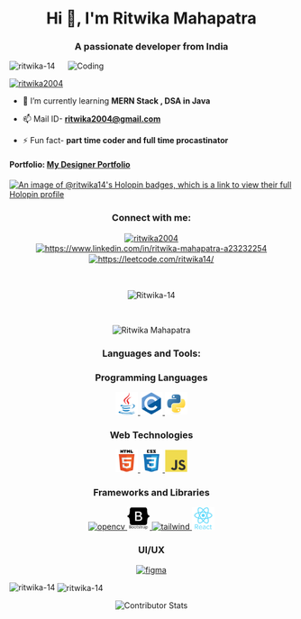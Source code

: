 
<h1 align="center">Hi 👋, I'm Ritwika Mahapatra</h1>
<h3 align="center">A passionate developer from India</h3>
<img align="right" alt="Coding" width="400" src="https://cdn.dribbble.com/users/4055494/screenshots/15215756/media/d2b66c4ca0192aa26d103448b3d1518b.gif">

<p align="left"> <img src="https://komarev.com/ghpvc/?username=ritwika-14&label=Profile%20views&color=0e75b6&style=flat" alt="ritwika-14" /> </p>



<p align="left"> <a href="https://twitter.com/ritwika2004" target="blank"><img src="https://img.shields.io/twitter/follow/ritwika2004?logo=twitter&style=for-the-badge" alt="ritwika2004" /></a> </p>

- 🌱 I’m currently learning **MERN Stack , DSA in Java**

<!-- - 📝 At times, I engage writing articles on [https://connectmindtoheart.blogspot.com/](https://connectmindtoheart.blogspot.com/)

- 💬 Ask me about **JAVA, Competitive Programming , Frontend Development** -->

- 📫 Mail ID- **ritwika2004@gmail.com**

- ⚡ Fun fact- **part time coder and full time procastinator**

<h4 align="left"> Portfolio: <a href="https://ritwika-14.github.io/My-Designer-s-Portfolio-/" target="_blank">My Designer Portfolio</a></h3>

[![An image of @ritwika14's Holopin badges, which is a link to view their full Holopin profile](https://holopin.me/ritwika14)](https://holopin.io/@ritwika14)

<h3 align="center">Connect with me:</h3>
<p align="center">
<a href="https://twitter.com/ritwika2004" target="blank"><img align="center" src="https://raw.githubusercontent.com/rahuldkjain/github-profile-readme-generator/master/src/images/icons/Social/twitter.svg" alt="ritwika2004" height="30" width="40" /></a>
<a href="https://www.linkedin.com/in/ritwika-mahapatra-a23232254/" 
  target="blank"><img align="center" src="https://raw.githubusercontent.com/rahuldkjain/github-profile-readme-generator/master/src/images/icons/Social/linked-in-alt.svg" alt="https://www.linkedin.com/in/ritwika-mahapatra-a23232254" height="30" width="40" /></a>
<a href="https://leetcode.com/RITWIKA14/" target="blank"><img align="center" src="https://raw.githubusercontent.com/rahuldkjain/github-profile-readme-generator/master/src/images/icons/Social/leet-code.svg" alt="https://leetcode.com/ritwika14/" height="30" width="40" /></a>
</p>

<br>

<p align="center"><img align="center" src="https://github-readme-streak-stats.herokuapp.com/?user=Ritwika-14&theme=merko&show_icons=true" alt="Ritwika-14" /></p><br>
<p align="center"><img src="https://github-profile-trophy.vercel.app/?username=Ritwika-14&margin-w=5&theme=radical&no-frame=true&no-bg=true" alt="Ritwika Mahapatra" /></p>
<h3 align="center">Languages and Tools:</h3>

<h3 align="center">Programming Languages</h3>  
<p align="center"><a href="https://www.java.com" target="_blank" rel="noreferrer"> <img src="https://raw.githubusercontent.com/devicons/devicon/master/icons/java/java-original.svg" alt="java" width="40" height="40"/> </a> <a href="https://www.cprogramming.com/" target="_blank" rel="noreferrer"> <img src="https://raw.githubusercontent.com/devicons/devicon/master/icons/c/c-original.svg" alt="c" width="40" height="40"/> </a><a href="https://www.python.org" target="_blank" rel="noreferrer"> <img src="https://raw.githubusercontent.com/devicons/devicon/master/icons/python/python-original.svg" alt="python" width="40" height="40"/> </a>
  
<h3 align="center">Web Technologies</h3>  
 <p align="center"><a href="https://www.w3.org/html/" target="_blank" rel="noreferrer"> <img src="https://raw.githubusercontent.com/devicons/devicon/master/icons/html5/html5-original-wordmark.svg" alt="html5" width="40" height="40"/> </a><a href="https://www.w3schools.com/css/" target="_blank" rel="noreferrer"> <img src="https://raw.githubusercontent.com/devicons/devicon/master/icons/css3/css3-original-wordmark.svg" alt="css3" width="40" height="40"/> </a><a href="https://developer.mozilla.org/en-US/docs/Web/JavaScript" target="_blank" rel="noreferrer"> <img src="https://raw.githubusercontent.com/devicons/devicon/master/icons/javascript/javascript-original.svg" alt="javascript" width="40" height="40"/> </a>

<h3 align="center">Frameworks and Libraries</h3>
  <p align="center"><a href="https://opencv.org/" target="_blank" rel="noreferrer"> <img src="https://www.vectorlogo.zone/logos/opencv/opencv-icon.svg" alt="opencv" width="40" height="40"/> </a><a href="https://getbootstrap.com" target="_blank" rel="noreferrer"> <img src="https://raw.githubusercontent.com/devicons/devicon/master/icons/bootstrap/bootstrap-plain-wordmark.svg" alt="bootstrap" width="40" height="40"/> </a><a href="https://tailwindcss.com/" target="_blank" rel="noreferrer"> <img src="https://www.vectorlogo.zone/logos/tailwindcss/tailwindcss-icon.svg" alt="tailwind" width="40" height="40"/> </a><a href="https://reactjs.org/" target="_blank" rel="noreferrer"> <img src="https://raw.githubusercontent.com/devicons/devicon/master/icons/react/react-original-wordmark.svg" alt="react" width="40" height="40"/> </a> 

 <h3 align="center">UI/UX</h3>
  <p align="center"><a  href="https://www.figma.com/" target="_blank" rel="noreferrer"> <img src="https://www.vectorlogo.zone/logos/figma/figma-icon.svg" alt="figma" width="40" height="40"/> </a>

<p><img align="left" src="https://github-readme-stats.vercel.app/api/top-langs?username=ritwika-14&show_icons=true&locale=en&layout=compact&theme=tokyonight" alt="ritwika-14" /></p>

<p>&nbsp;<img align="center" src="https://github-readme-stats.vercel.app/api?username=ritwika-14&show_icons=true&locale=en&theme=tokyonight" alt="ritwika-14" /></p>



<p align="center"><img src="https://github-contributor-stats.vercel.app/api?username=Ritwika-14&limit=5&theme=radical&combine_all_yearly_contributions=true" alt="Contributor Stats" /></p>
